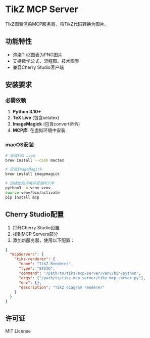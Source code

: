 # TikZ MCP Server

TikZ图表渲染MCP服务器，将TikZ代码转换为图片。

## 功能特性

- 渲染TikZ图表为PNG图片
- 支持数学公式、流程图、技术图表
- 兼容Cherry Studio客户端

## 安装要求

### 必需依赖

1. **Python 3.10+**
2. **TeX Live** (包含xelatex)
3. **ImageMagick** (包含convert命令)
4. **MCP库**: 在虚拟环境中安装

### macOS安装

```bash
# 安装TeX Live
brew install --cask mactex

# 安装ImageMagick  
brew install imagemagick

# 创建虚拟环境并安装MCP库
python3 -m venv venv
source venv/bin/activate
pip install mcp
```

## Cherry Studio配置

1. 打开Cherry Studio设置
2. 找到MCP Servers部分
3. 添加新服务器，使用以下配置：

```json
{
  "mcpServers": {
    "tikz-renderer": {
      "name": "TikZ Renderer", 
      "type": "STDIO",
      "command": "/path/to/tikz-mcp-server/venv/bin/python",
      "args": ["/path/to/tikz-mcp-server/tikz_mcp_server.py"],
      "env": {},
      "description": "TikZ diagram renderer"
    }
  }
}
```


## 许可证

MIT License